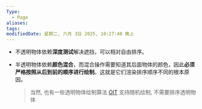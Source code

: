 ```yaml
---
Type:
  - Page
aliases: 
tags: 
modifiedDate: 星期二, 六月 3日 2025, 10:27:40 晚上
---
```

- 不透明物体依赖**深度测试**解决遮挡，可以相对自由排序。
- 半透明物体依赖**颜色混合**，而混合操作需要知道其后面物体的颜色，因此**必须严格按照从后到前的顺序进行绘制**。这就是它们渲染排序顺序不同的根本原因。

    > 当然, 也有一些透明物体绘制算法 [OIT](OIT.md) 支持随机绘制, 不需要排序透明物体
